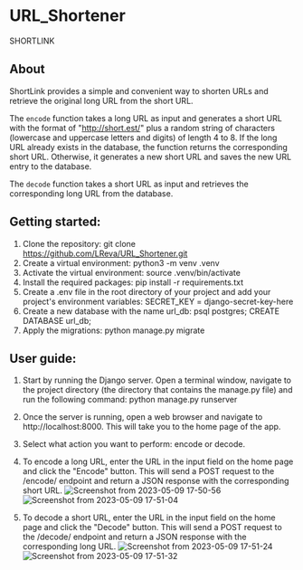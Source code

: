 # URL_Shortener

SHORTLINK

About
---
ShortLink provides a simple and convenient way to shorten URLs and retrieve the original long URL from the short URL.

The `encode` function takes a long URL as input and generates a short URL with the format of "http://short.est/" plus a random string of characters (lowercase and uppercase letters and digits) of length 4 to 8. If the long URL already exists in the database, the function returns the corresponding short URL. Otherwise, it generates a new short URL and saves the new URL entry to the database.

The `decode` function takes a short URL as input and retrieves the corresponding long URL from the database.


Getting started:
---
1. Clone the repository:
  git clone https://github.com/LReva/URL_Shortener.git
2. Create a virtual environment:
  python3 -m venv .venv
3. Activate the virtual environment:
  source .venv/bin/activate
4. Install the required packages:
  pip install -r requirements.txt
5. Create a .env file in the root directory of your project and add your project's environment variables:
  SECRET_KEY = django-secret-key-here
6. Create a new database with the name url_db:
  psql postgres;
  CREATE DATABASE url_db;
7. Apply the migrations:
  python manage.py migrate


User guide:
---
1. Start by running the Django server. Open a terminal window, navigate to the project directory (the directory that contains the manage.py file) and run the following command:
  python manage.py runserver
2. Once the server is running, open a web browser and navigate to http://localhost:8000. This will take you to the home page of the app.
3. Select what action you want to perform: encode or decode.
4. To encode a long URL, enter the URL in the input field on the home page and click the "Encode" button. This will send a POST request to the /encode/ endpoint and return a JSON response with the corresponding short URL.
![Screenshot from 2023-05-09 17-50-56](https://github.com/LReva/URL_Shortener/assets/121891752/d516c7bf-c9a5-44a9-ba80-8c4533093aef)
![Screenshot from 2023-05-09 17-51-04](https://github.com/LReva/URL_Shortener/assets/121891752/7870647e-3acf-4589-a9a6-7fbcebb7b695)

5. To decode a short URL, enter the URL in the input field on the home page and click the "Decode" button. This will send a POST request to the /decode/ endpoint and return a JSON response with the corresponding long URL.
![Screenshot from 2023-05-09 17-51-24](https://github.com/LReva/URL_Shortener/assets/121891752/a6966836-855f-438b-b734-c7ad0d09b4d8)
![Screenshot from 2023-05-09 17-51-32](https://github.com/LReva/URL_Shortener/assets/121891752/8369dc5c-3858-4e9c-bc92-2bbda4511272)